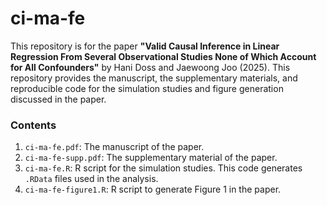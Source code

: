 # ci-ma-fe

This repository is for the paper **"Valid Causal Inference in Linear Regression From Several Observational Studies None of Which Account for All Confounders"** by Hani Doss and Jaewoong Joo (2025). 
This repository provides the manuscript, the supplementary materials, and reproducible code for the simulation studies and figure generation discussed in the paper.

### Contents
1. `ci-ma-fe.pdf`: The manuscript of the paper.
2. `ci-ma-fe-supp.pdf`: The supplementary material of the paper.
3. `ci-ma-fe.R`: R script for the simulation studies. This code generates `.RData` files used in the analysis.
4. `ci-ma-fe-figure1.R`: R script to generate Figure 1 in the paper.
